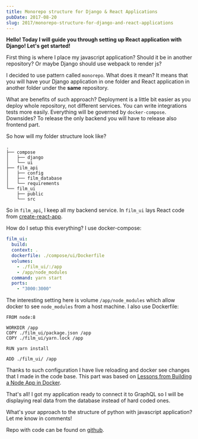 ```yaml
---
title: Monorepo structure for Django & React Applications
pubDate: 2017-08-20
slug: 2017/monorepo-structure-for-django-and-react-applications
---
```


**Hello! Today I will guide you through setting up React application with Django! Let's get started!**

First thing is where I place my javascript application? Should it be in another repository? Or maybe Django should use webpack to render js?

I decided to use pattern called `monorepo`. What does it mean? It means that you will have your Django application in one folder and React application in another folder under the **same** repository.

What are benefits of such approach? Deployment is a little bit easier as you deploy whole repository, not different services. You can write integrations tests more easily. Everything will be governed by `docker-compose`. Downsides? To release the only backend you will have to release also frontend part.

So how will my folder structure look like?

```shell
.
├── compose
│   ├── django
│   └── ui
├── film_api
│   ├── config
│   ├── film_database
│   └── requirements
└── film_ui
    ├── public
    └── src
```

So in `film_api`, I keep all my backend service. In `film_ui` lays React code from [create-react-app](https://github.com/facebookincubator/create-react-app).

How do I setup this everything? I use docker-compose:

```yaml
film_ui:
  build:
  context: .
  dockerfile: ./compose/ui/Dockerfile
  volumes:
    - ./film_ui/:/app
    - /app/node_modules
  command: yarn start
  ports:
    - "3000:3000"
```

The interesting setting here is volume `/app/node_modules` which allow docker to see `node_modules` from a host machine. I also use Dockerfile:

```docker
FROM node:8

WORKDIR /app
COPY ./film_ui/package.json /app
COPY ./film_ui/yarn.lock /app

RUN yarn install

ADD ./film_ui/ /app
```

Thanks to such configuration I have live reloading and docker see changes that I made in the code base. This part was based on [Lessons from Building a Node App in Docker](http://jdlm.info/articles/2016/03/06/lessons-building-node-app-docker.html).

That's all! I got my application ready to connect it to GraphQL so I will be displaying real data from the database instead of hard coded ones.

What's your approach to the structure of python with javascript application? Let me know in comments!

Repo with code can be found on [github](https://github.com/krzysztofzuraw/personal-blog-projects/tree/master/blog_django_graphql_react_relay).

